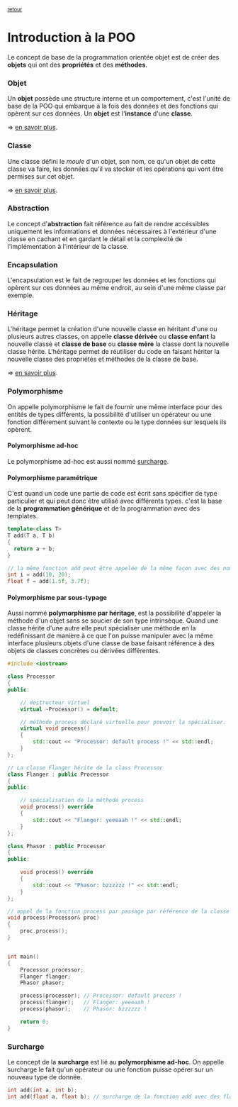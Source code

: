 <p><sup><a href="readme.md">retour</a></sup></p>

# Introduction à la POO

Le concept de base de la programmation orientée objet est de créer des **objets** qui ont des **propriétés** et des **méthodes**.

### Objet

Un **objet** possède une structure interne et un comportement, c'est l'unité de base de la POO qui embarque à la fois des données et des fonctions qui opèrent sur ces données. Un **objet** est l'**instance** d'une **classe**.

=> [en savoir plus](POO_classes_and_objects.md).

### Classe

Une classe défini le *moule* d'un objet, son nom, ce qu'un objet de cette classe va faire, les données qu'il va stocker et les opérations qui vont être permises sur cet objet.

=> [en savoir plus](POO_classes_and_objects.md).

### Abstraction

Le concept d'**abstraction** fait référence au fait de rendre accéssibles uniquement les informations et données nécessaires à l'extérieur d'une classe en cachant et en gardant le détail et la complexité de l'implémentation à l'intérieur de la classe.

### Encapsulation

L'encapsulation est le fait de regrouper les données et les fonctions qui opèrent sur ces données au même endroit, au sein d'une même classe par exemple.

### Héritage

L'héritage permet la création d'une nouvelle classe en héritant d'une ou plusieurs autres classes, on appelle **classe dérivée** ou **classe enfant** la nouvelle classe et **classe de base** ou **classe mère** la classe dont la nouvelle classe hérite.
L'héritage permet de réutiliser du code en faisant hériter la nouvelle classe des propriétés et méthodes de la classe de base.

=> [en savoir plus](POO_inheritance.md).

### Polymorphisme

On appelle polymorphisme le fait de fournir une même interface pour des entités de types différents, la possibilité d'utiliser un opérateur ou une fonction différement suivant le contexte ou le type données sur lesquels ils opèrent.

#### Polymorphisme ad-hoc

Le polymorphisme ad-hoc est aussi nommé [surcharge](#surcharge).

#### Polymorphisme paramétrique

C'est quand un code une partie de code est écrit sans spécifier de type particulier et qui peut donc être utilisé avec différents types. c'est la base de la **programmation générique** et de la programmation avec des templates.

```cpp
template<class T>
T add(T a, T b)
{
  return a + b;
}

// la même fonction add peut être appelée de la même façon avec des nombres entiers ou des flottants
int i = add(10, 20);
float f = add(1.5f, 3.7f);
```

#### Polymorphisme par sous-typage

Aussi nommé **polymorphisme par héritage**, est la possibilité d'appeler la méthode d'un objet sans se soucier de son type intrinsèque. Quand une classe hérite d'une autre elle peut spécialiser une méthode en la redéfinissant de manière à ce que l'on puisse manipuler avec la même interface plusieurs objets d'une classe de base faisant référence à des objets de classes concrètes ou dérivées différentes.

```cpp
#include <iostream>

class Processor
{
public:

    // destructeur virtuel
    virtual ~Processor() = default;

    // méthode process déclaré virtuelle pour pouvoir la spécialiser.
    virtual void process()
    {
        std::cout << "Processor: default process !" << std::endl;
    }
};

// La classe Flanger hérite de la class Processor
class Flanger : public Processor
{
public:

    // spécialisation de la méthode process
    void process() override
    {
        std::cout << "Flanger: yeeeaah !" << std::endl;
    }
};

class Phasor : public Processor
{
public:

    void process() override
    {
        std::cout << "Phasor: bzzzzzz !" << std::endl;
    }
};

// appel de la fonction process par passage par référence de la classe de base
void process(Processor& proc)
{
    proc.process();
}


int main()
{
    Processor processor;
    Flanger flanger;
    Phasor phasor;

    process(processor); // Processor: default process !
    process(flanger);   // Flanger: yeeeaah !
    process(phasor);    // Phasor: bzzzzzz !

    return 0;
}
```

### Surcharge

Le concept de la **surcharge** est lié au **polymorphisme ad-hoc**. On appelle surcharge le fait qu'un opérateur ou une fonction puisse opérer sur un nouveau type de donnée.

```cpp
int add(int a, int b);
int add(float a, float b); // surcharge de la fonction add avec des flottants.
```
